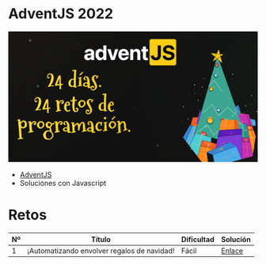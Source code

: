 # AdventJS 2022

![](./adventjs2022.png)

- [AdventJS](https://adventjs.dev/ "AdventJS")
- Soluciones con Javascript

# Retos

| Nº  | Título                                      | Dificultad | Solución   |
| --- | ------------------------------------------- | ---------- | ---------- |
| 1   | ¡Automatizando envolver regalos de navidad! | Fácil      | [Enlace]() |
